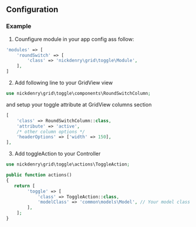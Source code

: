Configuration
---
### Example

1. Counfigure module in your app config ass follow:
```php
'modules' => [
    'roundSwitch' => [
        'class' => 'nickdenry\grid\toggle\Module',
    ],
]
```

2. Add following line to your GridView view
```php
use nickdenry\grid\toggle\components\RoundSwitchColumn;
```

and setup your toggle attribute at GridView columns section

```php
[
    'class' => RoundSwitchColumn::class,
    'attribute' => 'active',
    /* other column options */
    'headerOptions' => ['width' => 150],
],
```

3. Add toggleAction to your Controller

```php
use nickdenry\grid\toggle\actions\ToggleAction;

public function actions()
{
   return [
        'toggle' => [
            'class' => ToggleAction::class,
            'modelClass' => 'common\models\Model', // Your model class
        ],
    ];
}
```
